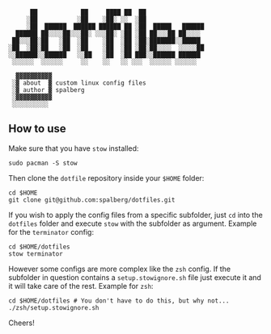 ```
      ██            ██     ████ ██  ██
     ░██           ░██    ░██░ ░░  ░██
     ░██  ██████  ██████ ██████ ██ ░██  █████   ██████
  ██████ ██░░░░██░░░██░ ░░░██░ ░██ ░██ ██░░░██ ██░░░░
 ██░░░██░██   ░██  ░██    ░██  ░██ ░██░███████░░█████
░██  ░██░██   ░██  ░██    ░██  ░██ ░██░██░░░░  ░░░░░██
░░██████░░██████   ░░██   ░██  ░██ ███░░██████ ██████
 ░░░░░░  ░░░░░░     ░░    ░░   ░░ ░░░  ░░░░░░ ░░░░░░

  ▓▓▓▓▓▓▓▓▓▓
 ░▓ about  ▓ custom linux config files
 ░▓ author ▓ spalberg
 ░▓▓▓▓▓▓▓▓▓▓
 ░░░░░░░░░░
```

## How to use
Make sure that you have `stow` installed:
```
sudo pacman -S stow
```

Then clone the `dotfile` repository inside your `$HOME` folder:
```
cd $HOME
git clone git@github.com:spalberg/dotfiles.git
```

If you wish to apply the config files from a specific subfolder,
just `cd` into the `dotfiles` folder and execute `stow` with the subfolder as argument.
Example for the `terminator` config:
```
cd $HOME/dotfiles
stow terminator
```

However some configs are more complex like the `zsh` config.
If the subfolder in question contains a `setup.stowignore.sh` file just execute it and it will take care of the rest.
Example for `zsh`:
```
cd $HOME/dotfiles # You don't have to do this, but why not...
./zsh/setup.stowignore.sh
```

Cheers!

